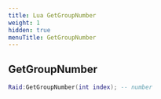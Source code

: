```yaml
---
title: Lua GetGroupNumber
weight: 1
hidden: true
menuTitle: GetGroupNumber
---
```

## GetGroupNumber
```lua
Raid:GetGroupNumber(int index); -- number
```